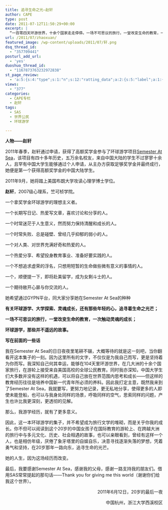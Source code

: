 ```yaml
---
title: 追寻生命之光—赵轩
author: CAPE
type: post
date: 2011-07-12T11:50:29+00:00
excerpt: |
  “一百零四天环游世界，十余个国家走走停停。一场不可思议的旅行，一堂改变生命的教育，一次触动灵魂的成长。追寻生命之光：环球游学，那些并不遥远的故事”
url: /2011/07/zhaoxuan/
featured_image: /wp-content/uploads/2011/07/轩.png
dsq_thread_id:
  - "357709441"
posturl_add_url:
  - 'yes'
duoshuo_thread_id:
  - "1167873763232972838"
st_page_review:
  - 'a:5:{s:4:"type";s:1:"n";s:12:"ratting_data";a:2:{s:5:"label";a:1:{i:0;s:0:"";}s:5:"score";a:1:{i:0;s:1:"0";}}s:7:"postion";s:2:"tl";s:5:"title";s:0:"";s:11:"score_label";s:0:"";}'
views:
  - "377"
categories:
  - CAPE专栏
  - 赵轩
tags:
  - SAS
  - 世界公民
  - 环球游学

---
```

  
**人物——赵轩**

2011年春季，赵轩通过申请，获得了高额奖学金参与了环球游学项目<a href="http://www.semesteratsea.org" target="_blank">Semester At Sea</a>，该项目有四十多年历史，五万余名校友，来自中国大陆的学生不过寥寥十余人，且罕有中国大学生能够通过个人申请，从主办方获取足够奖学金并最终成行，她便是第一个获得高额奖学金的中国大陆学生。

2011年9月，她将踏上美国布朗大学攻读心理学博士学位。

**赵轩**，2007级心理系，竺可桢学院。

一个拿奖学金环球游学的理想主义者。

一个长期写日记、热爱写文章，喜欢讨论和分享的人。

一个时常迷茫于人生意义，然而努力保持清醒和成长的人。

一个时常失败、总是碰壁、曾经几乎抑郁的弱小的人。

一个对人类、对世界充满好奇和热爱的人。

一个热爱分享、希望投身教育事业、准备好要实践的人。

一个不想追求虚荣的浮名，只想用短暂的生命做些微有意义的事情的人。

一个，顺便提一下，即将赴美留学，成为女剩斗士的人。

一个期待敞开心扉与你交流的人。

她希望通过GYPN平台，同大家分享她在Semester At Sea的种种

**有关环球游学、大学探索、灵魂成长，还有那些年轻的心，追寻着生命之光芒；**

**一场不可思议的旅行，一堂改变生命的教育，一次触动灵魂的成长；**

**环球游学，那些并不遥远的故事。**


<p style="text-align: left;">
  <strong>写在前面的一些话</strong>
</p>

我在Semester At Sea的日日夜夜里笔耕不辍，大概等待的就是这一刻吧，当你翻看开这本集子的一刻。因为这里所有的文字，不仅仅是为我自己而写，更是坚持着为你而写。我深知自己何其幸运，能够在104天里环游世界，在几大洲的十余个国家旅行，在游轮上接受来自美国高校的全球公民教育。同时我亦深知，中国大学生们大多数并没有这样的机遇，可以将自己放在世界范围内思考和成长——但这样的教育经历往往是培养中国新一代青年所必须的养料。因此我打定主意，既然我来到了Semester At Sea，我就要写，更努力地记录，更无私地分享，使得更多的人即使未能登船，也可以与我身处同样的场景，呼吸同样的空气，思索同样的问题，产生也许比我更深刻，更透彻的见解。

那么，我游学经历，就有了更多意义。

因此，这一本环球游学的集子，并不希望成为旅行文学的堆砌，而是关乎你我的成长。你不但可以阅读到这个20岁的中国女孩子在国际教育的游轮上、在跨越大洲的旅行中与多元文化、历史、社会相遇的故事，也可以亲眼看到，曾经有这样一个人，也是相仿年级，厌倦了象牙塔里的自娱自乐，决意寻找逐渐失落的梦想，凭着勇气和坚持，在20岁那年一路向东，追寻生命的光芒。

她的人生，因为这场经历而改变。

最后，我要感谢Semester At Sea，感谢我的父母，感谢一路支持我的朋友们。借用SAS常常提起的那句话——Thank you for giving me this world（谢谢你们给我这个世界）。

<p style="text-align: right;">
  2011年6月12日，20岁的最后一夜
</p>

<p style="text-align: right;">
  中国杭州，浙江大学西溪校区
</p>

